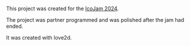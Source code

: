 This project was created for the [IcoJam 2024](https://urastalker.itch.io/occult-detective).

The project was partner programmed and was polished after the jam had ended.

It was created with love2d.
